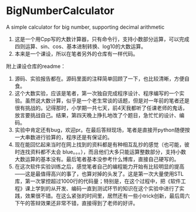 # BigNumberCalculator
A simple calculator for big number, supporting decimal arithmetic

1. 这是一个用Cpp写的大数计算器，只有命令行，支持小数部分运算，可以完成四则运算、sin、cos、基本进制转换、log10的大数运算。
2. 本来是一个课设，所以在笔者另外的仓库有一样代码。

附上课设仓库的readme：
>
  1. 源码、实验报告都在。源码里面的注释简单回顾了一下，也比较清晰，方便自食。
  2. 这个大数实验，应该是笔者，第一次独自完成程序设计、程序编写的一个实验。虽然说大数计算，似乎是一个老生常谈的话题，但是对一年前的笔者还是很有挑战的。记得那时，小学期一共七天，前4天我都听了任课老师的鬼话，放言要挑战自己。结果，第四天晚上挣扎地改了个题目，急忙忙的设计、编码。
  3. 实验中肯定还有bug，欢迎pr。在最后答辩现场，笔者是直接开python随便按一大串数进行验算的，程序还是有保证的。
  4. 现在能回忆起来当时在网上找到的资料都是有种相互乱抄的感觉（也可能，彼时连找资料都不太会 blue。。。），而且他们大多只能运算整数部分，支持小数大数运算的基本没有。最后笔者基本没参考什么博库，直接自己硬写的。
  5. 在这次软件实验训练之后，感觉笔者自己的编程能力开始有比较明显的提高——这是最值得高兴的事了，也算对掉的头发了。这是第一次大量使用STL库，第一次掌控超过1000行的代码量；特别是，在这个过程中，把《软件工程》课上学到的从开发、编码一直到测试环节的知识在这个实验中进行了实践，效果很不错。在这么紧张的时间里，居然还有一些小trick创新，最后周六下午的答辩效果还非常不错，直接得到了老师的好评。
